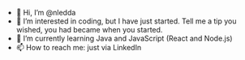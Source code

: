 - 👋 Hi, I’m @nledda
- 👀 I’m interested in coding, but I have just started. Tell me a tip you wished, you had became when you started.
- 🌱 I’m currently learning Java and JavaScript (React and Node.js)
- 📫 How to reach me: just via LinkedIn

<!---
nledda/nledda is a ✨ special ✨ repository because its `README.md` (this file) appears on your GitHub profile.
You can click the Preview link to take a look at your changes.
--->
